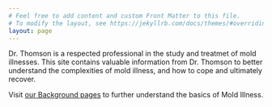 ```yaml
---
# Feel free to add content and custom Front Matter to this file.
# To modify the layout, see https://jekyllrb.com/docs/themes/#overriding-theme-defaults
layout: page
---
```


Dr. Thomson is a respected professional in the study and treatmet of mold illnesses.
This site contains valuable information from Dr. Thomson to better understand
the complexities of mold illness, and how to cope and ultimately recover.

Visit [our Background pages](/background) to further understand the basics of Mold Illness. 